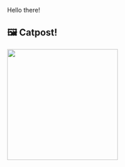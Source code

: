 Hello there!



## 🖼️ Catpost!

<sub>
    <img src="https://cdn2.thecatapi.com/images/bgc.png" height="256">
</sub>

